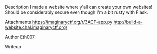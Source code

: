 Description
I made a website where y'all can create your own websites! Should be considerably secure even though I'm a bit rusty with Flask.

Attachments
https://imaginaryctf.org/r/3ACF-app.py
http://build-a-website.chal.imaginaryctf.org/

Author
Eth007

Writeup
